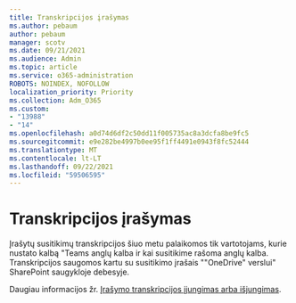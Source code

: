 ```yaml
---
title: Transkripcijos įrašymas
ms.author: pebaum
author: pebaum
manager: scotv
ms.date: 09/21/2021
ms.audience: Admin
ms.topic: article
ms.service: o365-administration
ROBOTS: NOINDEX, NOFOLLOW
localization_priority: Priority
ms.collection: Adm_O365
ms.custom:
- "13988"
- "14"
ms.openlocfilehash: a0d74d6df2c50dd11f005735ac8a3dcfa8be9fc5
ms.sourcegitcommit: e9e282be4997b0ee95f1ff4491e0943f8fc52444
ms.translationtype: MT
ms.contentlocale: lt-LT
ms.lasthandoff: 09/22/2021
ms.locfileid: "59506595"
---
```

# <a name="recording-transcriptions"></a>Transkripcijos įrašymas

Įrašytų susitikimų transkripcijos šiuo metu palaikomos tik vartotojams, kurie nustato kalbą "Teams anglų kalba ir kai susitikime rašoma anglų kalba. Transkripcijos saugomos kartu su susitikimo įrašais ""OneDrive" verslui" SharePoint saugykloje debesyje.

Daugiau informacijos žr. [Įrašymo transkripcijos įjungimas arba išjungimas](https://docs.microsoft.com/microsoftteams/cloud-recording#turn-on-or-turn-off-recording-transcription).